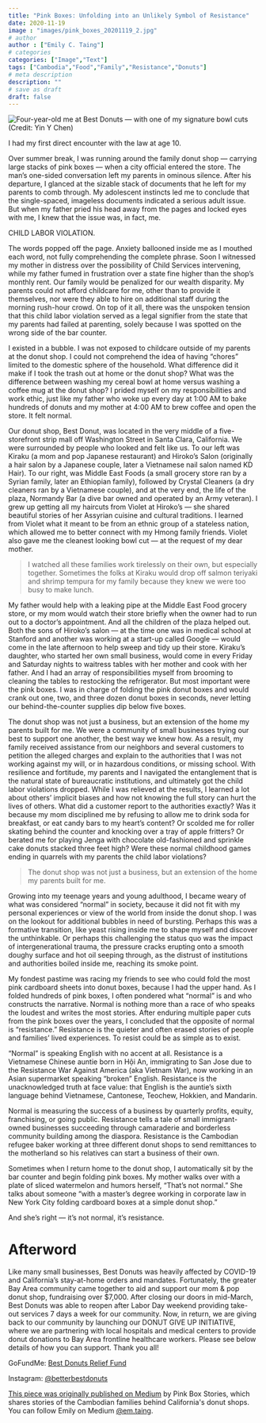 ```yaml
---
title: "Pink Boxes: Unfolding into an Unlikely Symbol of Resistance"
date: 2020-11-19
image : "images/pink_boxes_20201119_2.jpg"
# author
author : ["Emily C. Taing"]
# categories
categories: ["Image","Text"]
tags: ["Cambodia","Food","Family","Resistance","Donuts"]
# meta description
description: ""
# save as draft
draft: false
---
```


<img src="/images/pink_boxes_20201119.jpeg" alt="Four-year-old me at Best Donuts — with one of my signature bowl cuts (Credit: Yin Y Chen)"/>

<p></p>

I had my first direct encounter with the law at age 10.

Over summer break, I was running around the family donut shop — carrying large stacks of pink boxes — when a city official entered the store. The man’s one-sided conversation left my parents in ominous silence. After his departure, I glanced at the sizable stack of documents that he left for my parents to comb through. My adolescent instincts led me to conclude that the single-spaced, imageless documents indicated a serious adult issue. But when my father pried his head away from the pages and locked eyes with me, I knew that the issue was, in fact, me.

CHILD LABOR VIOLATION.

The words popped off the page. Anxiety ballooned inside me as I mouthed each word, not fully comprehending the complete phrase. Soon I witnessed my mother in distress over the possibility of Child Services intervening, while my father fumed in frustration over a state fine higher than the shop’s monthly rent. Our family would be penalized for our wealth disparity. My parents could not afford childcare for me, other than to provide it themselves, nor were they able to hire on additional staff during the morning rush-hour crowd. On top of it all, there was the unspoken tension that this child labor violation served as a legal signifier from the state that my parents had failed at parenting, solely because I was spotted on the wrong side of the bar counter.

I existed in a bubble. I was not exposed to childcare outside of my parents at the donut shop. I could not comprehend the idea of having “chores” limited to the domestic sphere of the household. What difference did it make if I took the trash out at home or the donut shop? What was the difference between washing my cereal bowl at home versus washing a coffee mug at the donut shop? I prided myself on my responsibilities and work ethic, just like my father who woke up every day at 1:00 AM to bake hundreds of donuts and my mother at 4:00 AM to brew coffee and open the store. It felt normal.

Our donut shop, Best Donut, was located in the very middle of a five-storefront strip mall off Washington Street in Santa Clara, California. We were surrounded by people who looked and felt like us. To our left was Kiraku (a mom and pop Japanese restaurant) and Hiroko’s Salon (originally a hair salon by a Japanese couple, later a Vietnamese nail salon named KD Hair). To our right, was Middle East Foods (a small grocery store ran by a Syrian family, later an Ethiopian family), followed by Crystal Cleaners (a dry cleaners ran by a Vietnamese couple), and at the very end, the life of the plaza, Normandy Bar (a dive bar owned and operated by an Army veteran). I grew up getting all my haircuts from Violet at Hiroko’s — she shared beautiful stories of her Assyrian cuisine and cultural traditions. I learned from Violet what it meant to be from an ethnic group of a stateless nation, which allowed me to better connect with my Hmong family friends. Violet also gave me the cleanest looking bowl cut — at the request of my dear mother.

> I watched all these families work tirelessly on their own, but especially together. Sometimes the folks at Kiraku would drop off salmon teriyaki and shrimp tempura for my family because they knew we were too busy to make lunch.

My father would help with a leaking pipe at the Middle East Food grocery store, or my mom would watch their store briefly when the owner had to run out to a doctor’s appointment. And all the children of the plaza helped out. Both the sons of Hiroko’s salon — at the time one was in medical school at Stanford and another was working at a start-up called Google — would come in the late afternoon to help sweep and tidy up their store. Kiraku’s daughter, who started her own small business, would come in every Friday and Saturday nights to waitress tables with her mother and cook with her father. And I had an array of responsibilities myself from brooming to cleaning the tables to restocking the refrigerator. But most important were the pink boxes. I was in charge of folding the pink donut boxes and would crank out one, two, and three dozen donut boxes in seconds, never letting our behind-the-counter supplies dip below five boxes.

The donut shop was not just a business, but an extension of the home my parents built for me. We were a community of small businesses trying our best to support one another, the best way we knew how. As a result, my family received assistance from our neighbors and several customers to petition the alleged charges and explain to the authorities that I was not working against my will, or in hazardous conditions, or missing school. With resilience and fortitude, my parents and I navigated the entanglement that is the natural state of bureaucratic institutions, and ultimately got the child labor violations dropped. While I was relieved at the results, I learned a lot about others’ implicit biases and how not knowing the full story can hurt the lives of others. What did a customer report to the authorities exactly? Was it because my mom disciplined me by refusing to allow me to drink soda for breakfast, or eat candy bars to my heart’s content? Or scolded me for roller skating behind the counter and knocking over a tray of apple fritters? Or berated me for playing Jenga with chocolate old-fashioned and sprinkle cake donuts stacked three feet high? Were these normal childhood games ending in quarrels with my parents the child labor violations?

> The donut shop was not just a business, but an extension of the home my parents built for me.

Growing into my teenage years and young adulthood, I became weary of what was considered “normal” in society, because it did not fit with my personal experiences or view of the world from inside the donut shop. I was on the lookout for additional bubbles in need of bursting. Perhaps this was a formative transition, like yeast rising inside me to shape myself and discover the unthinkable. Or perhaps this challenging the status quo was the impact of intergenerational trauma, the pressure cracks erupting onto a smooth doughy surface and hot oil seeping through, as the distrust of institutions and authorities boiled inside me, reaching its smoke point.

My fondest pastime was racing my friends to see who could fold the most pink cardboard sheets into donut boxes, because I had the upper hand. As I folded hundreds of pink boxes, I often pondered what “normal” is and who constructs the narrative. Normal is nothing more than a race of who speaks the loudest and writes the most stories. After enduring multiple paper cuts from the pink boxes over the years, I concluded that the opposite of normal is “resistance.” Resistance is the quieter and often erased stories of people and families’ lived experiences. To resist could be as simple as to exist.

“Normal” is speaking English with no accent at all. Resistance is a Vietnamese Chinese auntie born in Hội An, immigrating to San Jose due to the Resistance War Against America (aka Vietnam War), now working in an Asian supermarket speaking “broken” English. Resistance is the unacknowledged truth at face value: that English is the auntie’s sixth language behind Vietnamese, Cantonese, Teochew, Hokkien, and Mandarin.

Normal is measuring the success of a business by quarterly profits, equity, franchising, or going public. Resistance tells a tale of small immigrant-owned businesses succeeding through camaraderie and borderless community building among the diaspora. Resistance is the Cambodian refugee baker working at three different donut shops to send remittances to the motherland so his relatives can start a business of their own.

Sometimes when I return home to the donut shop, I automatically sit by the bar counter and begin folding pink boxes. My mother walks over with a plate of sliced watermelon and humors herself, “That’s not normal.” She talks about someone “with a master’s degree working in corporate law in New York City folding cardboard boxes at a simple donut shop.”

And she’s right — it’s not normal, it’s resistance.


# Afterword
Like many small businesses, Best Donuts was heavily affected by COVID-19 and California’s stay-at-home orders and mandates. Fortunately, the greater Bay Area community came together to aid and support our mom & pop donut shop, fundraising over $7,000. After closing our doors in mid-March, Best Donuts was able to reopen after Labor Day weekend providing take-out services 7 days a week for our community. Now, in return, we are giving back to our community by launching our DONUT GIVE UP INITIATIVE, where we are partnering with local hospitals and medical centers to provide donut donations to Bay Area frontline healthcare workers. Please see below details of how you can support. Thank you all!

GoFundMe: [Best Donuts Relief Fund](https://www.gofundme.com/f/BestDonuts)

Instagram: [@betterbestdonuts](https://www.instagram.com/betterbestdonuts)


[This piece was originally published on Medium](https://medium.com/pinkboxstories/pink-boxes-unfolding-into-an-unlikely-symbol-of-resistance-524078d53be5) by Pink Box Stories, which shares stories of the Cambodian families behind California's donut shops. You can follow Emily on Medium [@em.taing](https://medium.com/@em.taing).
